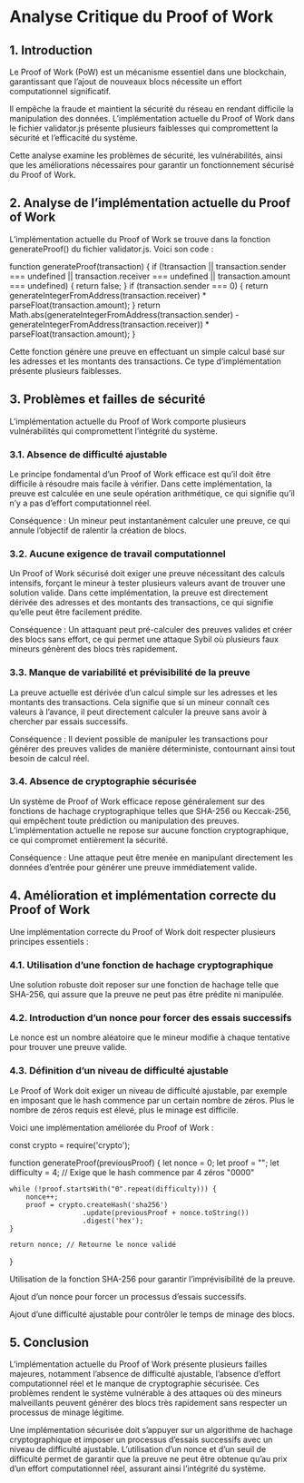 # Analyse Critique du Proof of Work




## 1. Introduction


Le Proof of Work (PoW) est un mécanisme essentiel dans une blockchain, garantissant que l’ajout de nouveaux blocs nécessite un effort computationnel significatif. 

Il empêche la fraude et maintient la sécurité du réseau en rendant difficile la manipulation des données. L’implémentation actuelle du Proof of Work dans le fichier validator.js présente plusieurs faiblesses qui compromettent la sécurité et l’efficacité du système. 

Cette analyse examine les problèmes de sécurité, les vulnérabilités, ainsi que les améliorations nécessaires pour garantir un fonctionnement sécurisé du Proof of Work.




## 2. Analyse de l’implémentation actuelle du Proof of Work


L’implémentation actuelle du Proof of Work se trouve dans la fonction generateProof() du fichier validator.js. Voici son code :


function generateProof(transaction) {
    if (!transaction || transaction.sender === undefined || transaction.receiver === undefined || transaction.amount === undefined) {
        return false;
    }
    if (transaction.sender === 0) {
        return generateIntegerFromAddress(transaction.receiver) * parseFloat(transaction.amount);
    }
    return Math.abs(generateIntegerFromAddress(transaction.sender) - generateIntegerFromAddress(transaction.receiver)) * parseFloat(transaction.amount);
}


Cette fonction génère une preuve en effectuant un simple calcul basé sur les adresses et les montants des transactions. Ce type d’implémentation présente plusieurs faiblesses.




## 3. Problèmes et failles de sécurité



L’implémentation actuelle du Proof of Work comporte plusieurs vulnérabilités qui compromettent l’intégrité du système.


### 3.1. Absence de difficulté ajustable


Le principe fondamental d’un Proof of Work efficace est qu’il doit être difficile à résoudre mais facile à vérifier. Dans cette implémentation, la preuve est calculée en une seule opération arithmétique, ce qui signifie qu’il n’y a pas d’effort computationnel réel.

Conséquence : Un mineur peut instantanément calculer une preuve, ce qui annule l’objectif de ralentir la création de blocs.


### 3.2. Aucune exigence de travail computationnel
Un Proof of Work sécurisé doit exiger une preuve nécessitant des calculs intensifs, forçant le mineur à tester plusieurs valeurs avant de trouver une solution valide. Dans cette implémentation, la preuve est directement dérivée des adresses et des montants des transactions, ce qui signifie qu’elle peut être facilement prédite.

Conséquence : Un attaquant peut pré-calculer des preuves valides et créer des blocs sans effort, ce qui permet une attaque Sybil où plusieurs faux mineurs génèrent des blocs très rapidement.


### 3.3. Manque de variabilité et prévisibilité de la preuve

La preuve actuelle est dérivée d’un calcul simple sur les adresses et les montants des transactions. Cela signifie que si un mineur connaît ces valeurs à l’avance, il peut directement calculer la preuve sans avoir à chercher par essais successifs.

Conséquence : Il devient possible de manipuler les transactions pour générer des preuves valides de manière déterministe, contournant ainsi tout besoin de calcul réel.


### 3.4. Absence de cryptographie sécurisée
Un système de Proof of Work efficace repose généralement sur des fonctions de hachage cryptographique telles que SHA-256 ou Keccak-256, qui empêchent toute prédiction ou manipulation des preuves. L’implémentation actuelle ne repose sur aucune fonction cryptographique, ce qui compromet entièrement la sécurité.

Conséquence : Une attaque peut être menée en manipulant directement les données d’entrée pour générer une preuve immédiatement valide.


## 4. Amélioration et implémentation correcte du Proof of Work

Une implémentation correcte du Proof of Work doit respecter plusieurs principes essentiels :


### 4.1. Utilisation d’une fonction de hachage cryptographique

Une solution robuste doit reposer sur une fonction de hachage telle que SHA-256, qui assure que la preuve ne peut pas être prédite ni manipulée.


### 4.2. Introduction d’un nonce pour forcer des essais successifs

Le nonce est un nombre aléatoire que le mineur modifie à chaque tentative pour trouver une preuve valide.


### 4.3. Définition d’un niveau de difficulté ajustable

Le Proof of Work doit exiger un niveau de difficulté ajustable, par exemple en imposant que le hash commence par un certain nombre de zéros. Plus le nombre de zéros requis est élevé, plus le minage est difficile.

Voici une implémentation améliorée du Proof of Work :

const crypto = require('crypto');

function generateProof(previousProof) {
    let nonce = 0;
    let proof = "";
    let difficulty = 4; // Exige que le hash commence par 4 zéros "0000"

    while (!proof.startsWith("0".repeat(difficulty))) {
        nonce++;
        proof = crypto.createHash('sha256')
                      .update(previousProof + nonce.toString())
                      .digest('hex');
    }

    return nonce; // Retourne le nonce validé
}

Utilisation de la fonction SHA-256 pour garantir l’imprévisibilité de la preuve.

Ajout d’un nonce pour forcer un processus d’essais successifs.

Ajout d’une difficulté ajustable pour contrôler le temps de minage des blocs.



## 5. Conclusion

L’implémentation actuelle du Proof of Work présente plusieurs failles majeures, notamment l’absence de difficulté ajustable, l’absence d’effort computationnel réel et le manque de cryptographie sécurisée. Ces problèmes rendent le système vulnérable à des attaques où des mineurs malveillants peuvent générer des blocs très rapidement sans respecter un processus de minage légitime.

Une implémentation sécurisée doit s’appuyer sur un algorithme de hachage cryptographique et imposer un processus d’essais successifs avec un niveau de difficulté ajustable. L’utilisation d’un nonce et d’un seuil de difficulté permet de garantir que la preuve ne peut être obtenue qu’au prix d’un effort computationnel réel, assurant ainsi l’intégrité du système.
